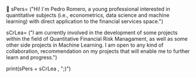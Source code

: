 👋 sPers= ("Hi! I´m Pedro Romero, a young professional interested in quantitative subjects (i.e., econometrics, data science and machine learning) 
with direct application to the financial services space.")

sCrLea= ("I am currently involved in the development of some projects within the field of Quantitative Financial Risk Managament, as well as some other 
side projects in Machine Learning. I am open to any kind of collaboration, recommendation on my projects that will enable me to further learn and progress.")


print(sPers + sCrLea , ";)")
